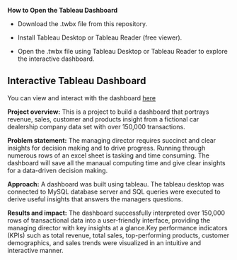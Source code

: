 **How to Open the Tableau Dashboard**
- Download the .twbx file from this repository.

- Install Tableau Desktop or Tableau Reader (free viewer).

- Open the .twbx file using Tableau Desktop or Tableau Reader to explore the interactive dashboard.

## Interactive Tableau Dashboard

You can view and interact with the dashboard [here](https://public.tableau.com/app/profile/helen.soremekun/viz/tableauproject_sales_insight/Dashboard1?publish=yes)

**Project overview:** This is a project to build a dashboard that portrays revenue, sales, customer and products insight from a fictional car dealership company data set with over 150,000 transactions.

**Problem statement:** The managing director requires succinct and clear insights for decision making and to drive progress. Running through numerous rows of an excel sheet is tasking and time consuming. The dashboard will save all the manaual computing time and give clear insights for a data-driven decision making.

**Approach:** A dashboard was built using tableau. The tableau desktop was connected to MySQL database server and SQL queries were executed to derive useful insights that answers the managers questions. 

**Results and impact:** The dashboard successfully interpreted over 150,000 rows of transactional data into a user-friendly interface, providing the managing director with key insights at a glance.Key performance indicators (KPIs) such as total revenue, total sales, top-performing products, customer demographics, and sales trends were visualized in an intuitive and interactive manner.
